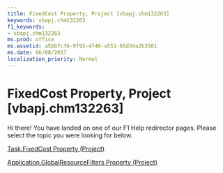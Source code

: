 ```yaml
---
title: FixedCost Property, Project [vbapj.chm132263]
keywords: vbapj.chm132263
f1_keywords:
- vbapj.chm132263
ms.prod: office
ms.assetid: a5bb7cf6-9f93-4f40-a551-65d34a2b3501
ms.date: 06/08/2017
localization_priority: Normal
---
```



# FixedCost Property, Project [vbapj.chm132263]

Hi there! You have landed on one of our F1 Help redirector pages. Please select the topic you were looking for below.

[Task.FixedCost Property (Project)](http://msdn.microsoft.com/library/09fb9edb-00b6-d084-b0da-0b0fc5463960%28Office.15%29.aspx)

[Application.GlobalResourceFilters Property (Project)](http://msdn.microsoft.com/library/d3cd1f3f-7d46-612f-eaa1-3b3528ca4ab6%28Office.15%29.aspx)


